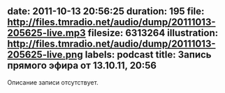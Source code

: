date: 2011-10-13 20:56:25
duration: 195
file: http://files.tmradio.net/audio/dump/20111013-205625-live.mp3
filesize: 6313264
illustration: http://files.tmradio.net/audio/dump/20111013-205625-live.png
labels: podcast
title: Запись прямого эфира от 13.10.11, 20:56
---
Описание записи отсутствует.
